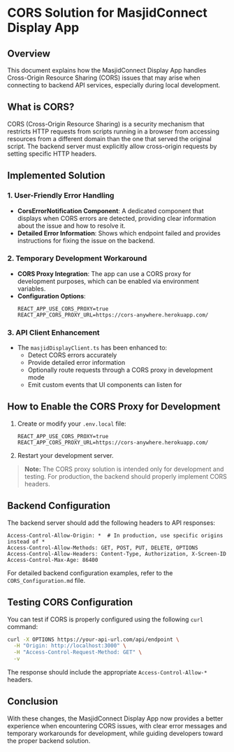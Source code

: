# CORS Solution for MasjidConnect Display App

## Overview
This document explains how the MasjidConnect Display App handles Cross-Origin Resource Sharing (CORS) issues that may arise when connecting to backend API services, especially during local development.

## What is CORS?
CORS (Cross-Origin Resource Sharing) is a security mechanism that restricts HTTP requests from scripts running in a browser from accessing resources from a different domain than the one that served the original script. The backend server must explicitly allow cross-origin requests by setting specific HTTP headers.

## Implemented Solution

### 1. User-Friendly Error Handling
- **CorsErrorNotification Component**: A dedicated component that displays when CORS errors are detected, providing clear information about the issue and how to resolve it.
- **Detailed Error Information**: Shows which endpoint failed and provides instructions for fixing the issue on the backend.

### 2. Temporary Development Workaround
- **CORS Proxy Integration**: The app can use a CORS proxy for development purposes, which can be enabled via environment variables.
- **Configuration Options**:
  ```
  REACT_APP_USE_CORS_PROXY=true
  REACT_APP_CORS_PROXY_URL=https://cors-anywhere.herokuapp.com/
  ```

### 3. API Client Enhancement
- The `masjidDisplayClient.ts` has been enhanced to:
  - Detect CORS errors accurately
  - Provide detailed error information
  - Optionally route requests through a CORS proxy in development mode
  - Emit custom events that UI components can listen for

## How to Enable the CORS Proxy for Development

1. Create or modify your `.env.local` file:
   ```
   REACT_APP_USE_CORS_PROXY=true
   REACT_APP_CORS_PROXY_URL=https://cors-anywhere.herokuapp.com/
   ```

2. Restart your development server.

> **Note:** The CORS proxy solution is intended only for development and testing. For production, the backend should properly implement CORS headers.

## Backend Configuration

The backend server should add the following headers to API responses:

```
Access-Control-Allow-Origin: *  # In production, use specific origins instead of *
Access-Control-Allow-Methods: GET, POST, PUT, DELETE, OPTIONS
Access-Control-Allow-Headers: Content-Type, Authorization, X-Screen-ID
Access-Control-Max-Age: 86400
```

For detailed backend configuration examples, refer to the `CORS_Configuration.md` file.

## Testing CORS Configuration

You can test if CORS is properly configured using the following `curl` command:

```bash
curl -X OPTIONS https://your-api-url.com/api/endpoint \
  -H "Origin: http://localhost:3000" \
  -H "Access-Control-Request-Method: GET" \
  -v
```

The response should include the appropriate `Access-Control-Allow-*` headers.

## Conclusion

With these changes, the MasjidConnect Display App now provides a better experience when encountering CORS issues, with clear error messages and temporary workarounds for development, while guiding developers toward the proper backend solution. 